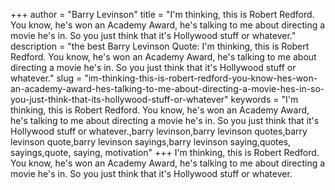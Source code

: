 +++
author = "Barry Levinson"
title = "I'm thinking, this is Robert Redford. You know, he's won an Academy Award, he's talking to me about directing a movie he's in. So you just think that it's Hollywood stuff or whatever."
description = "the best Barry Levinson Quote: I'm thinking, this is Robert Redford. You know, he's won an Academy Award, he's talking to me about directing a movie he's in. So you just think that it's Hollywood stuff or whatever."
slug = "im-thinking-this-is-robert-redford-you-know-hes-won-an-academy-award-hes-talking-to-me-about-directing-a-movie-hes-in-so-you-just-think-that-its-hollywood-stuff-or-whatever"
keywords = "I'm thinking, this is Robert Redford. You know, he's won an Academy Award, he's talking to me about directing a movie he's in. So you just think that it's Hollywood stuff or whatever.,barry levinson,barry levinson quotes,barry levinson quote,barry levinson sayings,barry levinson saying,quotes, sayings,quote, saying, motivation"
+++
I'm thinking, this is Robert Redford. You know, he's won an Academy Award, he's talking to me about directing a movie he's in. So you just think that it's Hollywood stuff or whatever.
